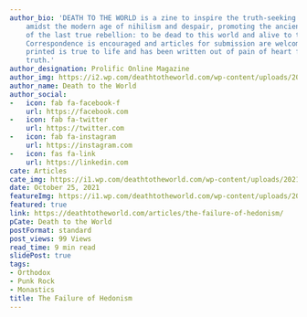 ```yaml
---
author_bio: 'DEATH TO THE WORLD is a zine to inspire the truth-seeking and soul searching
    amidst the modern age of nihilism and despair, promoting the ancient principles
    of the last true rebellion: to be dead to this world and alive to the other world.
    Correspondence is encouraged and articles for submission are welcomed. Each article
    printed is true to life and has been written out of pain of heart for love of
    truth.'
author_designation: Prolific Online Magazine
author_img: https://i2.wp.com/deathtotheworld.com/wp-content/uploads/2014/06/dttw1.jpg
author_name: Death to the World
author_social:
-   icon: fab fa-facebook-f
    url: https://facebook.com
-   icon: fab fa-twitter
    url: https://twitter.com
-   icon: fab fa-instagram
    url: https://instagram.com
-   icon: fas fa-link
    url: https://linkedin.com
cate: Articles
cate_img: https://i1.wp.com/deathtotheworld.com/wp-content/uploads/2021/10/F-hedonism.jpg?resize=1140%2C663&ssl=1
date: October 25, 2021
featureImg: https://i1.wp.com/deathtotheworld.com/wp-content/uploads/2021/10/F-hedonism.jpg?resize=1140%2C663&ssl=1
featured: true
link: https://deathtotheworld.com/articles/the-failure-of-hedonism/
pCate: Death to the World
postFormat: standard
post_views: 99 Views
read_time: 9 min read
slidePost: true
tags:
- Orthodox
- Punk Rock
- Monastics
title: The Failure of Hedonism
---
```


